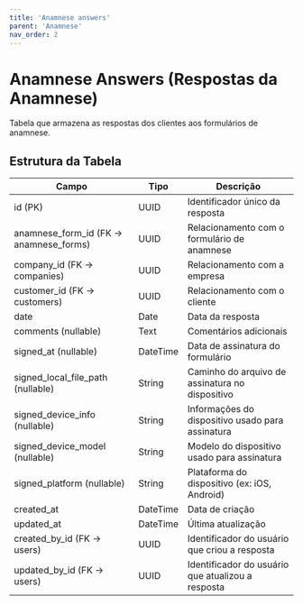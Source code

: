 ```yaml
---
title: 'Anamnese answers'
parent: 'Anamnese'
nav_order: 2
---
```


# Anamnese Answers (Respostas da Anamnese)

Tabela que armazena as respostas dos clientes aos formulários de anamnese.

## Estrutura da Tabela

| Campo                        | Tipo      | Descrição |
|------------------------------|----------|-----------|
| id (PK)                      | UUID     | Identificador único da resposta |
| anamnese_form_id (FK → anamnese_forms) | UUID | Relacionamento com o formulário de anamnese |
| company_id (FK → companies)   | UUID     | Relacionamento com a empresa |
| customer_id (FK → customers)  | UUID     | Relacionamento com o cliente |
| date                          | Date     | Data da resposta |
| comments (nullable)           | Text     | Comentários adicionais |
| signed_at (nullable)          | DateTime | Data de assinatura do formulário |
| signed_local_file_path (nullable) | String | Caminho do arquivo de assinatura no dispositivo |
| signed_device_info (nullable) | String   | Informações do dispositivo usado para assinatura |
| signed_device_model (nullable) | String  | Modelo do dispositivo usado para assinatura |
| signed_platform (nullable)    | String   | Plataforma do dispositivo (ex: iOS, Android) |
| created_at                    | DateTime | Data de criação |
| updated_at                    | DateTime | Última atualização |
| created_by_id (FK → users)     | UUID     | Identificador do usuário que criou a resposta |
| updated_by_id (FK → users)     | UUID     | Identificador do usuário que atualizou a resposta |



